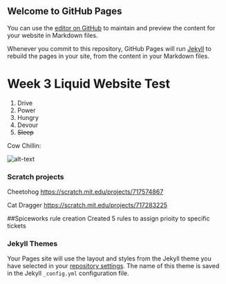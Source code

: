 ## Welcome to GitHub Pages

You can use the [editor on GitHub](https://github.com/Jumungus/jumungus.github.io/edit/main/README.md) to maintain and preview the content for your website in Markdown files.

Whenever you commit to this repository, GitHub Pages will run [Jekyll](https://jekyllrb.com/) to rebuild the pages in your site, from the content in your Markdown files.

# Week 3 Liquid Website Test
1. Drive
2. Power
3. Hungry
4. Devour
5. ~~Sleep~~  

Cow Chillin:  

![alt-text](https://www.atkins.ie/product/image/large/gwfs674653_0.jpeg "chillin")

### Scratch projects
Cheetohog
https://scratch.mit.edu/projects/717574867

Cat Dragger
https://scratch.mit.edu/projects/717283225

##Spiceworks rule creation
Created 5 rules to assign prioity to specific tickets 

### Jekyll Themes

Your Pages site will use the layout and styles from the Jekyll theme you have selected in your [repository settings](https://github.com/Jumungus/jumungus.github.io/settings/pages). The name of this theme is saved in the Jekyll `_config.yml` configuration file.


